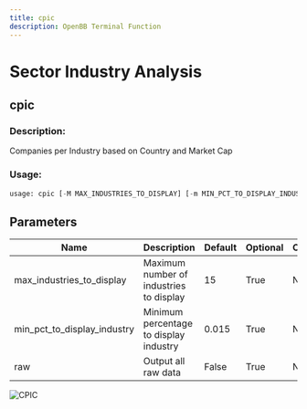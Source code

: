 ```yaml
---
title: cpic
description: OpenBB Terminal Function
---
```


# Sector Industry Analysis

## cpic

### Description: 

Companies per Industry based on Country and Market Cap

### Usage: 
```python
usage: cpic [-M MAX_INDUSTRIES_TO_DISPLAY] [-m MIN_PCT_TO_DISPLAY_INDUSTRY] [-r]
```

## Parameters

| Name | Description | Default | Optional | Choices |
| ---- | ----------- | ------- | -------- | ------- |
| max_industries_to_display | Maximum number of industries to display | 15 | True | None |
| min_pct_to_display_industry | Minimum percentage to display industry | 0.015 | True | None |
| raw | Output all raw data | False | True | None |


![CPIC](https://user-images.githubusercontent.com/46355364/153896804-87ae9eb1-b252-4c8f-a089-b653920372fc.png)

